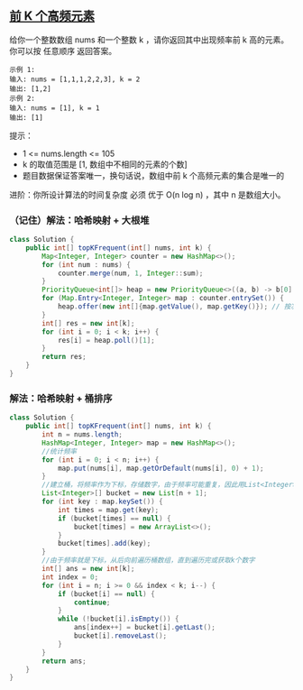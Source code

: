 ## [前 K 个高频元素](https://leetcode.cn/problems/top-k-frequent-elements/description/)

给你一个整数数组 nums 和一个整数 k ，请你返回其中出现频率前 k 高的元素。你可以按 任意顺序 返回答案。

````
示例 1:
输入: nums = [1,1,1,2,2,3], k = 2
输出: [1,2]
示例 2:
输入: nums = [1], k = 1
输出: [1]
````

提示：
- 1 <= nums.length <= 105
- k 的取值范围是 [1, 数组中不相同的元素的个数]
- 题目数据保证答案唯一，换句话说，数组中前 k 个高频元素的集合是唯一的


进阶：你所设计算法的时间复杂度 必须 优于 O(n log n) ，其中 n 是数组大小。

### （记住）解法：哈希映射 + 大根堆
````java
class Solution {
    public int[] topKFrequent(int[] nums, int k) {
        Map<Integer, Integer> counter = new HashMap<>();
        for (int num : nums) {
            counter.merge(num, 1, Integer::sum);
        }
        PriorityQueue<int[]> heap = new PriorityQueue<>((a, b) -> b[0] - a[0]); // 最大堆
        for (Map.Entry<Integer, Integer> map : counter.entrySet()) {
            heap.offer(new int[]{map.getValue(), map.getKey()}); // 按次数排序，所以[0]传的是计数值
        }
        int[] res = new int[k];
        for (int i = 0; i < k; i++) {
            res[i] = heap.poll()[1];
        }
        return res;
    }
}
````

### 解法：哈希映射 + 桶排序
````java
class Solution {
    public int[] topKFrequent(int[] nums, int k) {
        int n = nums.length;
        HashMap<Integer, Integer> map = new HashMap<>();
        //统计频率
        for (int i = 0; i < n; i++) {
            map.put(nums[i], map.getOrDefault(nums[i], 0) + 1);
        }
        //建立桶，将频率作为下标，存储数字，由于频率可能重复，因此用List<Integer>
        List<Integer>[] bucket = new List[n + 1];
        for (int key : map.keySet()) {
            int times = map.get(key);
            if (bucket[times] == null) {
                bucket[times] = new ArrayList<>();
            }
            bucket[times].add(key);
        }
        //由于频率就是下标，从后向前遍历桶数组，直到遍历完或获取k个数字
        int[] ans = new int[k];
        int index = 0;
        for (int i = n; i >= 0 && index < k; i--) {
            if (bucket[i] == null) {
                continue;
            }
            while (!bucket[i].isEmpty()) {
                ans[index++] = bucket[i].getLast();
                bucket[i].removeLast();
            }
        }
        return ans;
    }
}
````